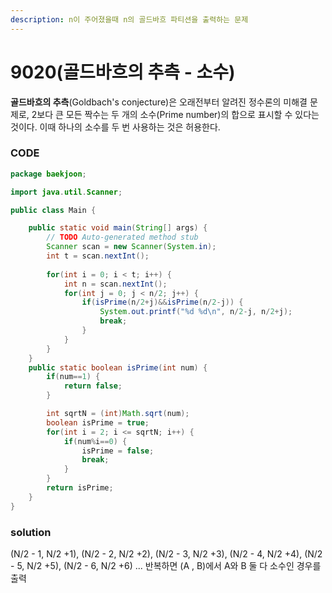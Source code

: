 ```yaml
---
description: n이 주어졌을때 n의 골드바흐 파티션을 출력하는 문제
---
```


# 9020\(골드바흐의 추측 - 소수\)

 **골드바흐의 추측**\(Goldbach's conjecture\)은 오래전부터 알려진 정수론의 미해결 문제로, 2보다 큰 모든 짝수는 두 개의 소수\(Prime number\)의 합으로 표시할 수 있다는 것이다. 이때 하나의 소수를 두 번 사용하는 것은 허용한다.

### CODE

```java
package baekjoon;

import java.util.Scanner;

public class Main {

	public static void main(String[] args) {
		// TODO Auto-generated method stub
		Scanner scan = new Scanner(System.in);
		int t = scan.nextInt();
		
		for(int i = 0; i < t; i++) {
			int n = scan.nextInt();
			for(int j = 0; j < n/2; j++) {
				if(isPrime(n/2+j)&&isPrime(n/2-j)) {
					System.out.printf("%d %d\n", n/2-j, n/2+j);
					break;
				}
			}
		}
	}
	public static boolean isPrime(int num) {
		if(num==1) {
			return false;
		}

		int sqrtN = (int)Math.sqrt(num);
		boolean isPrime = true;
		for(int i = 2; i <= sqrtN; i++) {
			if(num%i==0) {
				isPrime = false;
				break;
			}
		}
		return isPrime;
	}
}
```

### solution

\(N/2 - 1, N/2 +1\), \(N/2 - 2, N/2 +2\), \(N/2 - 3, N/2 +3\), \(N/2 - 4, N/2 +4\), \(N/2 - 5, N/2 +5\), \(N/2 - 6, N/2 +6\) ... 반복하면 \(A , B\)에서 A와 B 둘 다 소수인 경우를 출력



